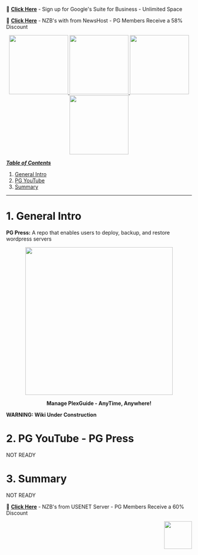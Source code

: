 📂 [**Click Here**](https://goo.gl/7NR3Da) - Sign up for Google's Suite for Business - Unlimited Space

📂 [**Click Here**](https://controlpanel.newshosting.com/signup/index.php?promo=partners&a_aid=5a65169240efd&a_bid=5ecfe99b) - NZB's with from NewsHost - PG Members Receive a 58% Discount

<p align="center">
  <a href="https://pgblitz.com/forums" target="_blank"><img src="https://pgblitz.com/wikipics/logo-forums.png" width="160"/>   
  <a href="https://github.com/PGBlitz/PGBlitz.com/wiki" target="_blank"><img src="https://pgblitz.com/wikipics/logo-wiki.png" width="160"/>
  <a href="https://pgblitz.com/threads/plexguide-install-instructions.243/" target="_blank"><img src="https://pgblitz.com/wikipics/logo-pg-install.png" width="160"/>
  <a href="https://pgblitz.com/account/upgrades" target="_blank"><img src="https://pgblitz.com/wikipics/logo-donate.png" width="160"/>
</p>

_**Table of Contents**_

1. [General Intro](#1-general-intro)
2. [PG YouTube](#2-youtube-video---intro)
3. [Summary](#3-summary)

----
# 1. General Intro

**PG Press:** A repo that enables users to deploy, backup, and restore wordpress servers

<p align="center"><kbd><img src="https://pgblitz.com/wikipics/pglogo-move.gif" width="400""></kbd></p>
<p align="center"><b>Manage PlexGuide - AnyTime, Anywhere!</b></p>

**WARNING: Wiki Under Construction**

# 2. PG YouTube - PG Press

NOT READY

# 3. Summary

NOT READY

📂 [**Click Here**](http://usenetserver.com/partners/?a_aid=5a65169240efd&a_bid=5725b6ed) - NZB's from USENET Server - PG Members Receive a 60% Discount

<p align="right">
<a href="https://pgblitz.com" target="_blank"><img src="https://pgblitz.com/wikipics/logo.png" width="75"/>
</p>
